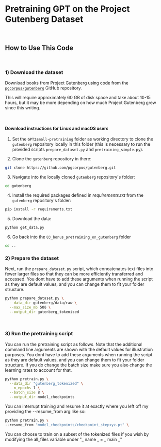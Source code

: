 # Pretraining GPT on the Project Gutenberg Dataset

&nbsp;
## How to Use This Code

&nbsp;

### 1) Download the dataset

Download books from Project Gutenberg using code from the [`pgcorpus/gutenberg`](https://github.com/pgcorpus/gutenberg) GitHub repository.

This will require approximately 60 GB of disk space and take about 10-15 hours, but it may be more depending on how much Project Gutenberg grew since this writing.

&nbsp;
#### Download instructions for Linux and macOS users

1. Set the `GPT2small-pretraining` folder as working directory to clone the `gutenberg` repository locally in this folder (this is necessary to run the provided scripts `prepare_dataset.py` and `pretraining_simple.py`).


2. Clone the `gutenberg` repository in there:
```bash
git clone https://github.com/pgcorpus/gutenberg.git
```

3. Navigate into the locally cloned `gutenberg` repository's folder:
```bash
cd gutenberg
```

4. Install the required packages defined in *requirements.txt* from the `gutenberg` repository's folder:
```bash
pip install -r requirements.txt
```

5. Download the data:
```bash
python get_data.py
```

6. Go back into the `03_bonus_pretraining_on_gutenberg` folder
```bash
cd ..
```


### 2) Prepare the dataset

Next, run the `prepare_dataset.py` script, which concatenates text files into fewer larger files so that they can be more efficiently transferred and accessed. You dont have to add these arguments when running the script as they are default values, and you can change them to fit your folder structure.

```bash
python prepare_dataset.py \
  --data_dir gutenberg/data/raw \
  --max_size_mb 500 \
  --output_dir gutenberg_tokenized
```


&nbsp;
### 3) Run the pretraining script

You can run the pretraining script as follows. Note that the additional command line arguments are shown with the default values for illustration purposes. You dont have to add these arguments when running the script as they are default values, and you can change them to fit your folder structure. If you do change the batch size make sure you also change the learning rates to account for that.

```bash
python pretrain.py \
  --data_dir "gutenberg_tokenized" \
  --n_epochs 1 \
  --batch_size 8 \
  --output_dir model_checkpoints
```

You can interrupt training and resume it at exactly where you left off my providing the --resume_from arg like so: 
```bash
python pretrain.py \
--resume_from "model_checkpoints/checkpoint_stepxyz.pt" \
```

You can choose to train on a subset of the tokenized files if you wish by modifying the all_files variable under "_ name _ =  _ main _"

